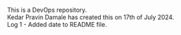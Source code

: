 This is a DevOps repository.
<br>
Kedar Pravin Damale has created this on 17th of July 2024.
<br>
Log 1 - Added date to README file.
